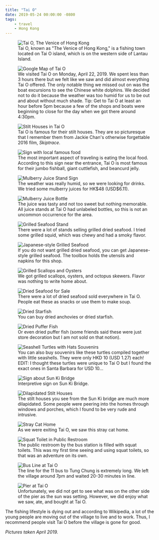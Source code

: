 ```yaml
---
title: "Tai O"
date: 2019-05-24 00:00:00 -0800
tags:
    - travel
    - Hong Kong
---
```


<figure>
    <img src="https://i.imgur.com/N7wuIoh.jpg" alt="Tai O, The Venice of Hong Kong" />
    <figcaption>Tai O, known as "The Venice of Hong Kong," is a fishing town located on Tai O island, which is on the western side of Lantau Island.</figcaption>
</figure>

<figure>
    <img src="https://i.imgur.com/UybTqR3.png" alt="Google Map of Tai O" />
    <figcaption>We visited Tai O on Monday, April 22, 2019. We spent less than 3 hours there but we felt like we saw and did almost everything Tai O offered. The only notable thing we missed out on was the boat excursions to see the Chinese white dolphins. We decided not to do it because the weather was too humid for us to be out and about without much shade. Tip: Get to Tai O at least an hour before 5pm because a few of the shops and boats were beginning to close for the day when we got there around 4:30pm.</figcaption>
</figure>

<figure>
    <img src="https://i.imgur.com/5VjHPwg.jpg" alt="Stilt Houses in Tai O" />
    <figcaption>Tai O is famous for their stilt houses. They are so picturesque that I remember them from Jackie Chan's otherwise forgettable 2016 film, <i>Skiptrace</i>.</figcaption>
</figure>

<figure>
    <img src="https://i.imgur.com/6E43hx6.jpg" alt="Sign with local famous food" />
    <figcaption>The most important aspect of traveling is eating the local food. According to this sign near the entrance, Tai O is most famous for their jumbo fishball, giant cuttlefish, and beancurd jelly.</figcaption>
</figure>

<figure>
    <img src="https://i.imgur.com/Gv4gtA6.jpg" alt="Mulberry Juice Stand Sign" />
    <figcaption>The weather was really humid, so we were looking for drinks. We tried some mulberry juices for HK$48 (USD$6.11).</figcaption>
</figure>

<figure>
    <img src="https://i.imgur.com/CJbj2kV.jpg" alt="Mulberry Juice Bottle" />
    <figcaption>The juice was tasty and not too sweet but nothing memorable. All juice stands at Tai O had unlabeled bottles, so this is not an uncommon occurrence for the area.</figcaption>
</figure>

<figure>
    <img src="https://i.imgur.com/vcmDnAu.jpg" alt="Grilled Seafood Stand" />
    <figcaption>There were a lot of stands selling grilled dried seafood. I tried some grilled squid, which was chewy and had a smoky flavor.</figcaption>
</figure>

<figure>
    <img src="https://i.imgur.com/QV6PQAy.jpg" alt="Japanese-style Grilled Seafood" />
    <figcaption>If you do not want grilled dried seafood, you can get Japanese-style grilled seafood. The toolbox holds the utensils and napkins for this shop.</figcaption>
</figure>

<figure>
    <img src="https://i.imgur.com/8FgZmo3.jpg" alt="Grilled Scallops and Oysters" />
    <figcaption>We got grilled scallops, oysters, and octopus skewers. Flavor was nothing to write home about.</figcaption>
</figure>

<figure>
    <img src="https://i.imgur.com/PDd9RFA.jpg" alt="Dried Seafood for Sale" />
    <figcaption>There were a lot of dried seafood sold everywhere in Tai O. People eat these as snacks or use them to make soup.</figcaption>
</figure>

<figure>
    <img src="https://i.imgur.com/HXSFF8L.jpg" alt="Dried Starfish" />
    <figcaption>You can buy dried anchovies or dried starfish.</figcaption>
</figure>

<figure>
    <img src="https://i.imgur.com/2qFlyQy.jpg?1" alt="Dried Puffer Fish" />
    <figcaption>Or even dried puffer fish (some friends said these were just store decoration but I am not sold on that notion).</figcaption>
</figure>

<figure>
    <img src="https://i.imgur.com/0pKCeFh.jpg" alt="Seashell Turtles with Hats Souvenirs" />
    <figcaption>You can also buy souvenirs like these turtles compiled together with little seashells. They were only HKD 10 (USD 1.27) each! EDIT: I thought these turtles were unique to Tai O but I found the exact ones in Santa Barbara for USD 10...</figcaption>
</figure>

<figure>
    <img src="https://i.imgur.com/m2z1b7s.jpg" alt="Sign about Sun Ki Bridge" />
    <figcaption>Interpretive sign on Sun Ki Bridge.</figcaption>
</figure>

<figure>
    <img src="https://i.imgur.com/SF6e86q.jpg" alt="Dilapidated Stilt Houses" />
    <figcaption>The stilt houses you see from the Sun Ki bridge are much more dilapidated. Some people were peering into the homes through windows and porches, which I found to be very rude and intrusive.</figcaption>
</figure>

<figure>
    <img src="https://i.imgur.com/ZohnvkQ.jpg" alt="Stray Cat Home" />
    <figcaption>As we were exiting Tai O, we saw this stray cat home.</figcaption>
</figure>

<figure>
    <img src="https://i.imgur.com/joO9ChL.jpg" alt="Squat Toilet in Public Restroom" />
    <figcaption>The public restroom by the bus station is filled with squat toilets. This was my first time seeing and using squat toilets, so that was an adventure on its own.</figcaption>
</figure>

<figure>
    <img src="https://i.imgur.com/cOHq0Mn.jpg" alt="Bus Line at Tai O" />
    <figcaption>The line for the 11 bus to Tung Chung is extremely long. We left the village around 7pm and waited 20-30 minutes in line.</figcaption>
</figure>

<figure>
    <img src="https://i.imgur.com/EIw7273.jpg" alt="Pier at Tai O" />
    <figcaption>Unfortunately, we did not get to see what was on the other side of the pier as the sun was setting. However, we did enjoy what we saw, ate, and bought at Tai O.</figcaption>
</figure>

The fishing lifestyle is dying out and according to Wikipedia, a lot of the young people are moving out of the village to live and to work. Thus, I recommend people visit Tai O before the village is gone for good.

*Pictures taken April 2019.*
